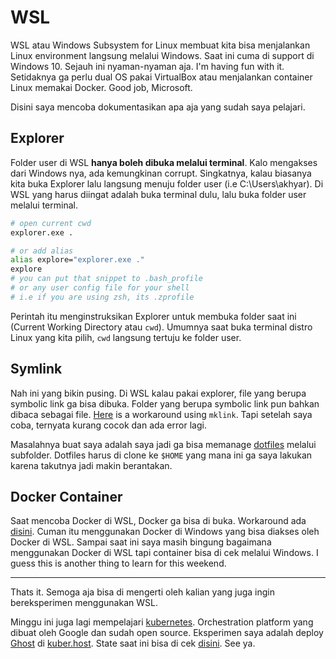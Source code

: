 # WSL

WSL atau Windows Subsystem for Linux membuat kita bisa menjalankan Linux environment langsung melalui Windows. Saat ini cuma di support di Windows 10. Sejauh ini nyaman-nyaman aja. I'm having fun with it. Setidaknya ga perlu dual OS pakai VirtualBox atau menjalankan container Linux memakai Docker. Good job, Microsoft.

Disini saya mencoba dokumentasikan apa aja yang sudah saya pelajari.

## Explorer

Folder user di WSL **hanya boleh dibuka melalui terminal**. Kalo mengakses dari Windows nya, ada kemungkinan corrupt. Singkatnya, kalau biasanya kita buka Explorer lalu langsung menuju folder user (i.e C:\Users\akhyar\). Di WSL yang harus diingat adalah buka terminal dulu, lalu buka folder user melalui terminal.

```sh
# open current cwd
explorer.exe .

# or add alias
alias explore="explorer.exe ."
explore
# you can put that snippet to .bash_profile
# or any user config file for your shell
# i.e if you are using zsh, its .zprofile
```

Perintah itu menginstruksikan Explorer untuk membuka folder saat ini (Current Working Directory atau `cwd`). Umumnya saat buka terminal distro Linux yang kita pilih, `cwd` langsung tertuju ke folder user.

## Symlink

Nah ini yang bikin pusing. Di WSL kalau pakai explorer, file yang berupa symbolic link ga bisa dibuka. Folder yang berupa symbolic link pun bahkan dibaca sebagai file. [Here](https://akudo.codes/2018/12/10/mklink-command-in-windows-ubuntu-wsl/) is a workaround using `mklink`. Tapi setelah saya coba, ternyata kurang cocok dan ada error lagi.

Masalahnya buat saya adalah saya jadi ga bisa memanage [dotfiles](//github.com/akhyarrh/dotfiles) melalui subfolder. Dotfiles harus di clone ke `$HOME` yang mana ini ga saya lakukan karena takutnya jadi makin berantakan.

## Docker Container

Saat mencoba Docker di WSL, Docker ga bisa di buka. Workaround ada [disini](https://nickjanetakis.com/blog/setting-up-docker-for-windows-and-wsl-to-work-flawlessly). Cuman itu menggunakan Docker di Windows yang bisa diakses oleh Docker di WSL. Sampai saat ini saya masih bingung bagaimana menggunakan Docker di WSL tapi container bisa di cek melalui Windows. I guess this is another thing to learn for this weekend.

---

Thats it. Semoga aja bisa di mengerti oleh kalian yang juga ingin bereksperimen menggunakan WSL.

Minggu ini juga lagi mempelajari [kubernetes](//kubernetes.io). Orchestration platform yang dibuat oleh Google dan sudah open source. Eksperimen saya adalah deploy [Ghost](//ghost.org) di [kuber.host](//kuber.host). State saat ini bisa di cek [disini](//akhyarrh.kuber.host). See ya.

